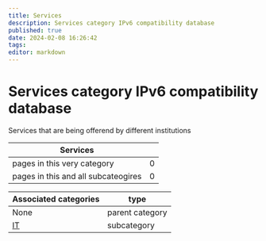 ```yaml
---
title: Services
description: Services category IPv6 compatibility database
published: true
date: 2024-02-08 16:26:42 
tags:
editor: markdown
---
```


# Services category IPv6 compatibility database


Services that are being offerend by different institutions


| Services   |   |
| - | - |
| pages in this very category | 0 |
| pages in this and all subcateogires | 0 |

| Associated categories | type |
| - | - |
| None | parent category |
| [IT](./IT) | subcategory || [Couriers](./Couriers) | subcategory || [Travel](./Travel) | subcategory |